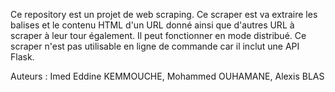 Ce repository est un projet de web scraping.
Ce scraper est va extraire les balises et le contenu HTML d'un URL donné ainsi que d'autres URL à scraper à leur tour également. Il peut fonctionner en mode distribué.
Ce scraper n'est pas utilisable en ligne de commande car il inclut une API Flask.

Auteurs : Imed Eddine KEMMOUCHE, Mohammed OUHAMANE, Alexis BLAS
